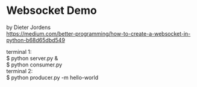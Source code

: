# Websocket Demo  
by Dieter Jordens  
https://medium.com/better-programming/how-to-create-a-websocket-in-python-b68d65dbd549

terminal 1:   
    $ python server.py &  
    $ python consumer.py  
terminal 2:  
    $ python producer.py -m hello-world  


